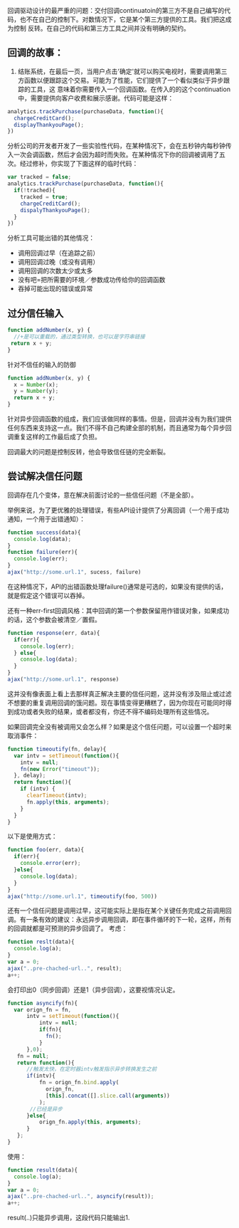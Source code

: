 回调驱动设计的最严重的问题：交付回调continuatoin的第三方不是自己编写的代码，也不在自己的控制下。对数情况下，它是某个第三方提供的工具。我们把这成为控制
反转。在自己的代码和第三方工具之间并没有明确的契约。

## 回调的故事：
1.  结账系统，在最后一页，当用户点击'确定'就可以购买电视时，需要调用第三方函数以便跟踪这个交易。可能为了性能，它们提供了一个看似类似于异步跟踪的工具，这
意味着你需要传入一个回调函数。在传入的的这个continuation中，需要提供向客户收费和展示感谢。代码可能是这样：
```js
analytics.trackPurchase(purchaseData, function(){
  chargeCreditCard();
  displayThankyouPage();
})
```
分析公司的开发者开发了一些实验性代码，在某种情况下，会在五秒钟内每秒钟传入一次会调函数，然后才会因为超时而失败。在某种情况下你的回调被调用了五次。经过修补，你实现了下面这样的临时代码：
```js
var tracked = false;
analytics.trackPurchase(purchaseData, function(){
  if(!trached){
    tracked = true;
    chargeCreditCard();
    dispalyThankyouPage();
  }
})
```
分析工具可能出错的其他情况：
* 调用回调过早（在追踪之前）
* 调用回调过晚（或没有调用）
* 调用回调的次数太少或太多
* 没有吧=把所需要的环境／参数成功传给你的回调函数
* 吞掉可能出现的错误或异常

## 过分信任输入
```js
function addNumber(x, y) {
  //+是可以重载的，通过类型转换，也可以是字符串链接
 return x + y;
}
```
针对不信任的输入的防御
```js
function addNumber(x, y) {
  x = Number(x);
  y = Number(y);
  return x + y;
}
```
针对异步回调函数的组成，我们应该做同样的事情。但是，回调并没有为我们提供任何东西来支持这一点。我们不得不自己构建全部的机制，而且通常为每个异步回调重复这样的工作最后成了负担。

回调最大的问题是控制反转，他会导致信任链的完全断裂。
## 尝试解决信任问题
回调存在几个变体，意在解决前面讨论的一些信任问题（不是全部）。

举例来说，为了更优雅的处理错误，有些API设计提供了分离回调（一个用于成功通知，一个用于出错通知）：
```js
function success(data){
  console.log(data);
}
function failure(err){
  console.log(err);
}
ajax("http://some.url.1", sucess, failure)
```
在这种情况下，API的出错函数处理failure()通常是可选的，如果没有提供的话，就是假定这个错误可以吞掉。

还有一种err-first回调风格：其中回调的第一个参数保留用作错误对象，如果成功的话，这个参数会被清空／置假。
```js
function response(err, data){
  if(err){
    console.log(err);
  } else{
    console.log(data);
  }
}
ajax("http://some.url.1", response)
```
这并没有像表面上看上去那样真正解决主要的信任问题，这并没有涉及阻止或过滤不想要的重复调用回调的饿问题。现在事情变得更糟糕了，因为你现在可能同时得到成功或者失败的结果，或者都没有，你还不得不编码处理所有这些情况。

如果回调完全没有被调用又会怎么样？如果是这个信任问题，可以设置一个超时来取消事件：
```js
function timeoutify(fn, delay){
  var intv = setTimeout(function(){
    intv = null;
    fn(new Error("timeout"));
  }, delay);
  return function(){
    if (intv) {
      clearTimeout(intv);
      fn.apply(this, arguments);
    }
  }
}
```
以下是使用方式：
```js
function foo(err, data){
  if(err){
    console.error(err);
  }else{
    console.log(data);
  }
}
ajax("http://some.url.1", timeoutify(foo, 500))
```

还有一个信任问题是调用过早，这可能实际上是指在某个关键任务完成之前调用回调。有一条有效的建议：永远异步调用回调，即在事件循环的下一轮，这样，所有的回调就都是可预测的异步回调了。
考虑：
```js
function reslt(data){
  console.log(a);
}
var a = 0;
ajax("..pre-chached-url..", result);
a++;
```
会打印出0（同步回调）还是1（异步回调），这要视情况认定。
```js
function asyncify(fn){
  var orign_fn = fn,
      intv = setTimeout(function(){
          intv = null;
          if(fn){
            fn();
          }
      },0);
   fn = null;
   return function(){
      //触发太快，在定时器intv触发指示异步转换发生之前
      if(intv){
          fn = orign_fn.bind.apply(
            orign_fn,
            [this].concat([].slice.call(arguments))
          );
       //已经是异步
      }else{
          orign_fn.apply(this, arguments);
      }
   };
}
```
使用：
```js
function result(data){
  console.log(a);
}
var a = 0;
ajax("..pre-chached-url..", asyncify(result));
a++;
```
result(..)只能异步调用，这段代码只能输出1.







